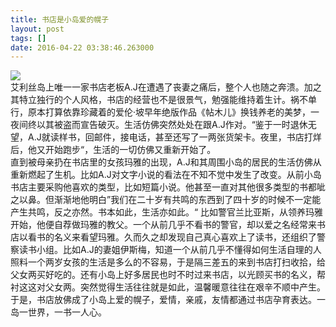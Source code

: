 ```yaml
---
title: 书店是小岛爱的幌子
layout: post
tags: []
date: 2016-04-22 03:38:46.263000
---
```

![]({{site.cdnurl}}/assets/yinshui/images/posts/2016/04/daoshangshudian.jpg)   
艾利丝岛上唯一一家书店老板A.J在遭遇了丧妻之痛后，整个人也随之奔溃。加之其特立独行的个人风格，书店的经营也不是很景气，勉强能维持着生计。祸不单行，原本打算依靠珍藏着的爱伦·坡早年绝版作品《帖木儿》换钱养老的美梦，一夜间终以其被盗而宣告破灭。生活仿佛突然处处在跟A.J作对。“鉴于一时退休无望，A.J就读样书，回邮件，接电话，甚至还写了一两张货架卡。夜里，书店打烊后，他又开始跑步“，生活的一切仿佛又重新开始了。   
直到被母亲扔在书店里的女孩玛雅的出现，A.J和其周围小岛的居民的生活仿佛从重新燃起了生机。比如A.J对文字小说的看法在不知不觉中发生了改变。从前小岛书店主要采购他喜欢的类型，比如短篇小说。他甚至一直对其他很多类型的书都呲之以鼻。但渐渐地他明白”我们在二十岁有共鸣的东西到了四十岁的时候不一定能产生共鸣，反之亦然。书本如此，生活亦如此。“ 比如警官兰比亚斯，从领养玛雅开始，他便自荐做玛雅的教父。一个从前几乎不看书的警官，却以爱之名经常来书店以看书的名义来看望玛雅。久而久之却发现自己真心喜欢上了读书，还组织了警察读书小组。比如A.J的妻姐伊斯梅，知道一个从前几乎不懂得如何生活自理的人照料一个两岁女孩的生活是多么的不容易，于是隔三差五的来到书店打扫收拾，给父女两买好吃的。还有小岛上好多居民也时不时过来书店，以光顾买书的名义，帮衬这这对父女两。突然觉得生活往往就是如此，温馨暖意往往在艰辛不顺中产生。  
于是，书店放佛成了小岛上爱的幌子，爱情，亲戚，友情都通过书店孕育表达。一岛一世界，一书一人心。  
